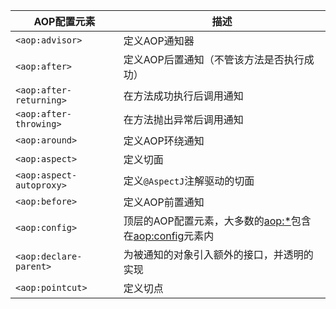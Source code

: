 |AOP配置元素 | 描述 |
------------ | -------------
|`<aop:advisor>` | 定义AOP通知器|
|`<aop:after>`  | 定义AOP后置通知（不管该方法是否执行成功）|
|`<aop:after-returning>` | 在方法成功执行后调用通知|
|`<aop:after-throwing>` | 在方法抛出异常后调用通知|
|`<aop:around>` | 定义AOP环绕通知|
|`<aop:aspect>` | 定义切面|
|`<aop:aspect-autoproxy>` | 定义`@AspectJ`注解驱动的切面|
|`<aop:before>` | 定义AOP前置通知|
|`<aop:config>` | 顶层的AOP配置元素，大多数的<aop:*>包含在<aop:config>元素内|
|`<aop:declare-parent>` | 为被通知的对象引入额外的接口，并透明的实现|
|`<aop:pointcut>` | 定义切点|
